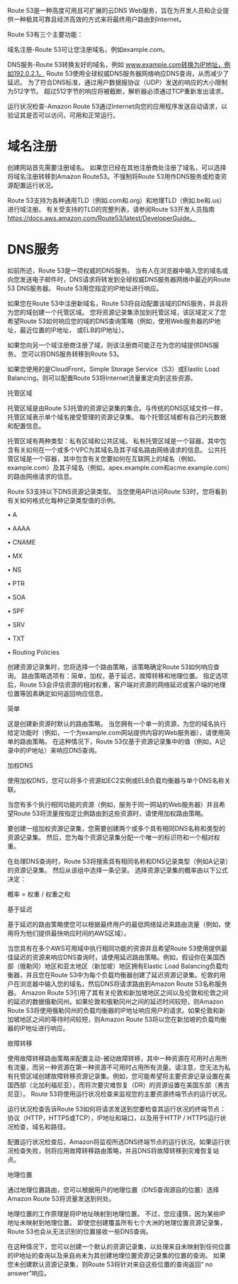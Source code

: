Route 53是一种高度可用且可扩展的云DNS Web服务，旨在为开发人员和企业提供一种极其可靠且经济高效的方式来将最终用户路由到Internet。

Route 53有三个主要功能：

域名注册-Route 53可让您注册域名，例如example.com。

DNS服务-Route 53转换友好的域名，例如 www.example.com转换为IP地址，例如192.0.2.1。 Route 53使用全球权威DNS服务器网络响应DNS查询，从而减少了延迟。 为了符合DNS标准，通过用户数据报协议（UDP）发送的响应的大小限制为512字节。 超过512字节的响应将被截断，解析器必须通过TCP重新发出请求。

运行状况检查-Amazon Route 53通过Internet向您的应用程序发送自动请求，以验证其是否可以访问，可用和正常运行。



# 域名注册

创建网站首先需要注册域名。 如果您已经在其他注册商处注册了域名，可以选择将域名注册转移到Amazon Route53。不强制将Route 53用作DNS服务或检查资源配置运行状况。

Route 53支持为各种通用TLD（例如.com和.org）和地理TLD（例如.be和.us）进行域注册。 有关受支持的TLD的完整列表，请参阅Route 53开发人员指南 https://docs.aws.amazon.com/Route53/latest/DeveloperGuide。



# DNS服务

如前所述，Route 53是一项权威的DNS服务。 当有人在浏览器中输入您的域名或向您发送电子邮件时，DNS请求将转发到全球权威DNS服务器网络中最近的Route 53 DNS服务器。 Route 53用您指定的IP地址进行响应。

如果您在Route 53中注册新域名，Route 53将自动配置该域的DNS服务，并且将为您的域创建一个托管区域。 您将资源记录集添加到托管区域，该区域定义了您希望Route 53如何响应您的域的DNS查询策略（例如，使用Web服务器的IP地址，最近位置的IP地址， 或ELB的IP地址）。

如果您向另一个域注册商注册了域，则该注册商可能正在为您的域提供DNS服务。 您可以将DNS服务转移到Route 53。

如果您使用的是CloudFront，Simple Storage Service（S3）或Elastic Load Balancing，则可以配置Route 53将Internet流量重定向到这些资源。



托管区域

托管区域是由Route 53托管的资源记录集的集合。与传统的DNS区域文件一样，托管区域表示单个域名接受管理的资源记录集。 每个托管区域都有自己的元数据和配置信息。

托管区域有两种类型：私有区域和公共区域。 私有托管区域是一个容器，其中包含有关如何在一个或多个VPC为其域名及其子域名路由网络请求的信息。 公共托管区域是一个容器，其中包含有关您要如何在互联网上的域名（例如，example.com）及其子域名（例如，apex.example.com和acme.example.com）的路由网络请求的信息。 



Route 53支持以下DNS资源记录类型。 当您使用API访问Route 53时，您将看到有关如何格式化每种记录类型值的示例。

• A

• AAAA

• CNAME

• MX

• NS

• PTR

• SOA

• SPF

• SRV

• TXT

• Routing Policies

创建资源记录集时，您将选择一个路由策略，该策略确定Route 53如何响应查询。 路由策略选项有：简单，加权，基于延迟，故障转移和地理位置。 指定选项后，Route 53会评估资源的相对权重，客户端对资源的网络延迟或客户端的地理位置等因素确定如何返回响应信息。



简单

这是创建新资源时默认的路由策略。 当您拥有一个单一的资源，为您的域名执行给定功能时（例如，一个为example.com网站提供内容的Web服务器），请使用简单的路由策略。 在这种情况下，Route 53仅基于资源记录集中的值（例如，A记录中的IP地址）来响应DNS查询。

加权DNS

使用加权DNS，您可以将多个资源如EC2实例或ELB负载均衡器与单个DNS名称关联。

当您有多个执行相同功能的资源（例如，服务于同一网站的Web服务器）并且希望Route 53将流量按指定比例路由到这些资源时，请使用加权路由策略。 

要创建一组加权资源记录集，您需要创建两个或多个具有相同DNS名称和类型的资源记录集。 然后，您为每个资源记录集分配一个唯一的标识符和一个相对权重。

在处理DNS查询时，Route 53将搜索具有相同名称和DNS记录类型（例如A记录）的资源记录集。 然后从该组中选择一条记录。 选择资源记录集的概率由以下公式决定：

概率 = 权重 / 权重之和

基于延迟

基于延迟的路由策略使您可以根据最终用户的最低网络延迟来路由流量（例如，使用将为他们提供最快响应时间的AWS区域）。

当您具有在多个AWS可用域中执行相同功能的资源并且希望Route 53使用提供最佳延迟的资源来响应DNS查询时，请使用延迟路由策略。例如，假设你在美国西部（俄勒冈）地区和亚太地区（新加坡）地区拥有Elastic Load Balancing负载均衡器，并且您在Route 53中为每个负载均衡器创建了延迟资源记录集。伦敦的用户在浏览器中输入您的域名，然后DNS将请求路由到Amazon Route 53名称服务器。 Amazon Route 53引用了其有关伦敦和新加坡地区之间以及伦敦和伦敦之间的延迟的数据俄勒冈州。如果伦敦和俄勒冈州之间的延迟时间较短，则Amazon Route 53将使用俄勒冈州的负载均衡器的IP地址响应用户的请求。如果伦敦和新加坡地区之间的等待时间较短，则Amazon Route 53将以您在新加坡的负载均衡器的IP地址进行响应。

故障转移

使用故障转移路由策略来配置主动-被动故障转移，其中一种资源在可用时占用所有流量，而另一种资源在第一种资源不可用时占用所有流量。请注意，您无法为私有托管区域创建故障转移资源记录集。例如，您可能希望将主要资源记录设置在美国西部（北加利福尼亚），而将次要灾难恢复（DR）的资源设置在美国东部（弗吉尼亚）。 Route 53将使用运行状况检查来监视您的主要资源终端节点的运行状况。

运行状况检查告诉Route 53如何将请求发送到您要检查其运行状况的终端节点：协议（HTTP，HTTPS或TCP），IP地址和端口，以及用于HTTP / HTTPS运行状况检查，域名和路径。

配置运行状况检查后，Amazon将监视所选DNS终端节点的运行状况。如果运行状况检查失败，则将应用故障转移路由策略，并且DNS将故障转移到灾难恢复站点。

地理位置

通过地理位置路由，您可以根据用户的地理位置（DNS查询源自的位置）选择Amazon Route 53将流量发送到何处。

地理位置的工作原理是将IP地址映射到地理位置。 不过，您应谨慎，因为某些IP地址未映射到地理位置。 即使您创建覆盖所有七个大洲的地理位置资源记录集，Route 53也会从无法识别的位置接收一些DNS查询。

在这种情况下，您可以创建一个默认的资源记录集，以处理来自未映射到任何位置的IP地址的查询以及来自尚未为其创建地理位置资源记录集的位置的查询。 如果您未创建默认资源记录集，则Route 53将针对来自这些位置的查询返回“ no answer”响应。



